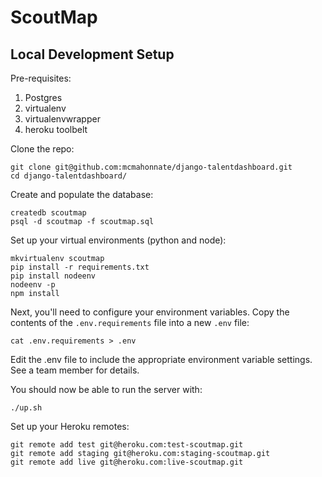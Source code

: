 ScoutMap
=========

Local Development Setup
---------------------
Pre-requisites:
  1. Postgres
  1. virtualenv
  1. virtualenvwrapper
  1. heroku toolbelt

Clone the repo:
```
git clone git@github.com:mcmahonnate/django-talentdashboard.git
cd django-talentdashboard/
```

Create and populate the database:
```
createdb scoutmap
psql -d scoutmap -f scoutmap.sql
```

Set up your virtual environments (python and node):
```
mkvirtualenv scoutmap
pip install -r requirements.txt
pip install nodeenv
nodeenv -p
npm install
```

Next, you'll need to configure your environment variables. Copy the contents of the `.env.requirements` file into a new `.env` file:
```
cat .env.requirements > .env
```

Edit the .env file to include the appropriate environment variable settings. See a team member for details.

You should now be able to run the server with:
```
./up.sh
```

Set up your Heroku remotes:

```
git remote add test git@heroku.com:test-scoutmap.git
git remote add staging git@heroku.com:staging-scoutmap.git
git remote add live git@heroku.com:live-scoutmap.git
```
